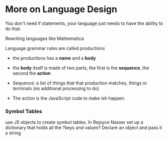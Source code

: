 More on Language Design
=======================

You don't need if statements, your language just needs to have the ability to do that.

Rewriting languages like Mathematica


Language grammar rules are called *productions*
* the productions has a **name** and a **body**

* the **body** itself is made of two parts, the first is the **sequence**, the second the **action** 

* Sequence: a list of things that that production matches, things or terminals (no additional processing to do)

* The action is the JavaScript code to make ish happen.

### Symbol Tables

use JS objects to create symbol tables. In Rejoyce Nasser set up a dictionary that holds all the ?keys and values?
	Declare an object and pass it a string

